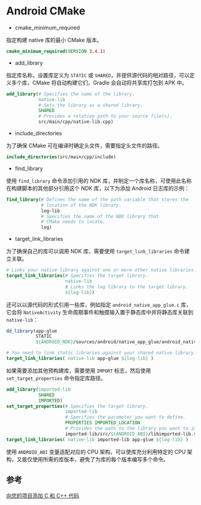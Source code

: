 # Android CMake

- cmake_minimum_required

指定构建 native 库的最小 CMake 版本。

```cmake
cmake_minimum_required(VERSION 3.4.1)
```

- add_library

指定库名称，设置库定义为 `STATIC` 或 `SHARED`，并提供源代码的相对路径，可以定义多个库，CMake 将自动构建它们，Gradle 会自动将共享库打包到 APK 中。

```cmake
add_library(# Specifies the name of the library.
			native-lib
			# Sets the library as a shared library.
			SHARED
			# Provides a relative path to your source file(s).
			src/main/cpp/native-lib.cpp)
```

- include_directories

为了确保 CMake 可在编译时确定头文件，需要指定头文件的路径。

```cmake
include_directories(src/main/cpp/include)
```

- find_library

使用 `find_library` 命令添加引用的 NDK 库，并制定一个库名称，可使用此名称在构建脚本的其他部分引用这个 NDK 库，以下为添加 Android 日志库的示例：

```cmake
find_library(# Defines the name of the path variable that stores the
             # location of the NDK library.
			 log-lib
			 # Specifies the name of the NDK library that
             # CMake needs to locate.
             log)
```

- target_link_libraries

为了确保自己的库可以调用 NDK 库，需要使用 `target_link_libraries` 命令建立关联。

```cmake
# Links your native library against one or more other native libraries.
target_link_libraries(# Specifies the target library.
                      native-lib
                      # Links the log library to the target library.
                      ${log-lib})
```

还可以以源代码的形式引用一些库，例如指定 `android_native_app_glue.c` 库，它会将 `NativeActivity` 生命周期事件和触摸输入置于静态库中并将静态库关联到 `native-lib`：

```cmake
dd_library(app-glue
           STATIC
           ${ANDROID_NDK}/sources/android/native_app_glue/android_native_app_glue.c)

# You need to link static libraries against your shared native library.
target_link_libraries( native-lib app-glue ${log-lib} )
```

如果需要添加其他预构建库，需要使用 `IMPORT` 标志，然后使用 `set_target_properties` 命令指定库路径。

```cmake
add_library(imported-lib
            SHARED
            IMPORTED)
set_target_properties(# Specifies the target library.
                      imported-lib
                      # Specifies the parameter you want to define.
                      PROPERTIES IMPORTED_LOCATION
                      # Provides the path to the library you want to import.
                      imported-lib/src/${ANDROID_ABI}/libimported-lib.so )
target_link_libraries( native-lib imported-lib app-glue ${log-lib} )
```

使用 `ANDROID_ABI` 变量适配对应的 CPU 架构，可以使库充分利用特定的 CPU 架构，又能仅使用所需的库版本，避免了为库的每个版本编写多个命令。

## 参考

[向您的项目添加 C 和 C++ 代码](https://developer.android.google.cn/studio/projects/add-native-code.html)

